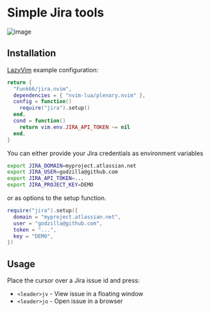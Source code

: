 # Simple Jira tools

![image](https://github.com/Funk66/jira.nvim/assets/3842222/7bba1bda-9acb-499f-9755-542145e99996)

## Installation

[LazyVim](https://github.com/LazyVim/LazyVim) example configuration:

```lua
return {
  "Funk66/jira.nvim",
  dependencies = { "nvim-lua/plenary.nvim" },
  config = function()
    require("jira").setup()
  end,
  cond = function()
    return vim.env.JIRA_API_TOKEN ~= nil
  end,
}
```

You can either provide your Jira credentials as environment variables

```sh
export JIRA_DOMAIN=myproject.atlassian.net
export JIRA_USER=godzilla@github.com
export JIRA_API_TOKEN=...
export JIRA_PROJECT_KEY=DEMO
```

or as options to the setup function.

```lua
require("jira").setup({
  domain = "myproject.atlassian.net",
  user = "godzilla@github.com",
  token = "...",
  key = "DEMO",
})
```

## Usage

Place the cursor over a Jira issue id and press:

- `<leader>jv` - View issue in a floating window
- `<leader>jo` - Open issue in a browser
